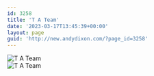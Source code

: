 ```yaml
---
id: 3258
title: 'T A Team'
date: '2023-03-17T13:45:39+00:00'
layout: page
guid: 'http://new.andydixon.com/?page_id=3258'
---
```


![T A Team](https://i0.wp.com/assets.g8x2.ldn.idrivee2-23.com/posters/T%20A%20Team%2001.jpg?w=1200&ssl=1 "T A Team")  
![T A Team](https://i0.wp.com/assets.g8x2.ldn.idrivee2-23.com/posters/T%20A%20Team%2002.jpg?w=1200&ssl=1 "T A Team")